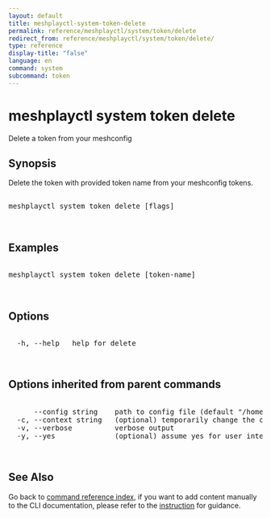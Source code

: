 ```yaml
---
layout: default
title: meshplayctl-system-token-delete
permalink: reference/meshplayctl/system/token/delete
redirect_from: reference/meshplayctl/system/token/delete/
type: reference
display-title: "false"
language: en
command: system
subcommand: token
---
```


# meshplayctl system token delete

Delete a token from your meshconfig

## Synopsis

Delete the token with provided token name from your meshconfig tokens.
<pre class='codeblock-pre'>
<div class='codeblock'>
meshplayctl system token delete [flags]

</div>
</pre> 

## Examples

<pre class='codeblock-pre'>
<div class='codeblock'>
meshplayctl system token delete [token-name]

</div>
</pre> 

## Options

<pre class='codeblock-pre'>
<div class='codeblock'>
  -h, --help   help for delete

</div>
</pre>

## Options inherited from parent commands

<pre class='codeblock-pre'>
<div class='codeblock'>
      --config string    path to config file (default "/home/runner/.meshplay/config.yaml")
  -c, --context string   (optional) temporarily change the current context.
  -v, --verbose          verbose output
  -y, --yes              (optional) assume yes for user interactive prompts.

</div>
</pre>

## See Also

Go back to [command reference index](/reference/meshplayctl/), if you want to add content manually to the CLI documentation, please refer to the [instruction](/project/contributing/contributing-cli#preserving-manually-added-documentation) for guidance.
